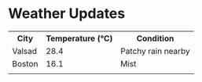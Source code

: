 # Weather Updates

<!-- WEATHER-UPDATE-START -->
<table><tr><th>City</th><th>Temperature (°C)</th><th>Condition</th></tr><tr><td>Valsad</td><td>28.4</td><td>Patchy rain nearby</td></tr><tr><td>Boston</td><td>16.1</td><td>Mist</td></tr><tr><td></td><td></td><td></td></tr></table>
<!-- WEATHER-UPDATE-END -->
